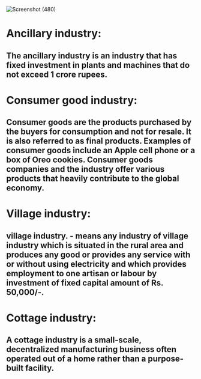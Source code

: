 ![Screenshot (480)](https://user-images.githubusercontent.com/89120960/205309580-9da32f93-12c9-4f9c-ac81-b800b366bf21.png)

<div>
  <h1>Ancillary industry:</h1>
  <h2>The ancillary industry is an industry that has fixed investment in plants and machines that do not exceed 1 crore rupees.</h2>
</div>
<div>
  <h1>Consumer good industry:</h1>
  <h2>Consumer goods are the products purchased by the buyers for consumption and not for resale. It is also referred to as final products. Examples of consumer goods include 
    an Apple cell phone or a box of Oreo cookies. Consumer goods companies and the industry offer various products that heavily contribute to the global economy.</h2>
</div>
<div>
  <h1>Village industry:</h1>
  <h2>village industry. - means any industry of village industry which is situated in the rural area and produces any good or provides any service with or without using
    electricity and which provides employment to one artisan or labour by investment of fixed capital amount of Rs. 50,000/-.</h2>
</div>
<div>
  <h1>Cottage industry:</h1>
  <h2>A cottage industry is a small-scale, decentralized manufacturing business often operated out of a home rather than a purpose-built facility.</h2>
</div>
